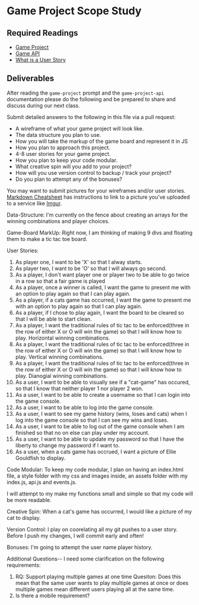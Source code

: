 # Game Project Scope Study

## Required Readings

-   [Game Project](https://github.com/ga-wdi-boston/game-project)
-   [Game API](https://github.com/ga-wdi-boston/game-project-api)
-   [What is a User Story](https://www.mountaingoatsoftware.com/agile/user-stories)

## Deliverables

After reading the `game-project` prompt and the `game-project-api` documentation
please do the following and be prepared to share and discuss during our next
class.

Submit detailed answers to the following in this file via a pull request:

-   A wireframe of what your game project will look like.
-   The data structure you plan to use.
-   How you will take the markup of the game board and represent it in JS
-   How you plan to approach this project.
-   4-8 user stories for your game project.
-   How you plan to keep your code modular.
-   What creative spin will you add to your project?
-   How will you use version control to backup / track your project?
-   Do you plan to attempt any of the bonuses?

You may want to submit pictures for your wireframes and/or user stories.
[Markdown Cheatsheet](https://github.com/adam-p/markdown-here/wiki/Markdown-Cheatsheet)
has instructions to link to a picture you've uploaded to a service like [Imgur](http://imgur.com/).

Data-Structure:
I'm currently on the fence about creating an arrays for the winning combinations and player choices.

Game-Board MarkUp:
Right now, I am thinking of making 9 divs and floating them to make a tic tac toe board.

User Stories:
1. As player one, I want to be 'X' so that I alway starts.
2. As player two, I want to be 'O' so that I will always go second.
3. As a player, I don't want player one or player two to be able to go twice in a row so that a fair game is played
4. As a player, once a winner is called, I want the game to present me with an option to play again so that I can play again.
5. As a player, if a cats game has occurred, I want the game to present me with an option to play again so that I can play again.
6. As a player, if I chose to play again, I want the board to be cleared so that I will be able to start clean.
5. As a player, I want the traditional rules of tic tac to be enforced(three in the row of either X or O will win the game) so that I will know how to play. Horizontal winning combinations.
6. As a player, I want the traditional rules of tic tac to be enforced(three in the row of either X or O will win the game) so that I will know how to play. Vertical winning combinations.
7. As a player, I want the traditional rules of tic tac to be enforced(three in the row of either X or O will win the game) so that I will know how to play. Dianogial winning combinations.
8. As a user, I want to be able to visually see if a "cat-game" has occured, so that I know that neither player 1 nor player 2 won.
8. As a user, I want to be able to create a username so that I can login into the game console.
9. As a user, I want to be able to log into the game console.
10. As a user, I want to see my game history (wins, loses and cats) when I log into the game console so that I can see my wins and loses.
11. As a user, I want to be able to log out of the game console when I am finished so that no on else can play under my account.
12. As a user, I want to be able to update my password so that I have the liberty to change my password if I want to.
13. As a user, when a cats game has occrued, I want a picture of Ellie Gouldfish to display.


Code Modular:
To keep my code modular, I plan on having an index.html file, a style folder with my css and images inside, an assets folder with my index.js, api.js and events.js.

I will attempt to my make my functions small and simple so that my code will be more readable.

Creative Spin:
When a cat's game has occurred, I would like a picture of my cat to display.

Version Control:
I play on coorelating all my git pushes to a user story. Before I push my changes, I will commit early and often!

Bonuses:
I'm going to attempt the user name player history.

Additional Questions-- I need some clarification on the following requirements:
 1. RQ: Support playing multiple games at one time
    Quesiton: Does this mean that the same user wants to play multiple games at once or does multiple games mean different users playing all at the same time.
 2.  Is there a mobile requirement?
